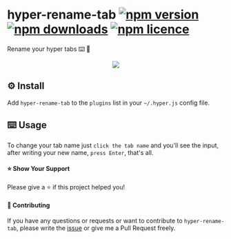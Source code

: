 # hyper-rename-tab [![npm version](https://img.shields.io/npm/v/hyper-rename-tab)](https://www.npmjs.com/package/hyper-rename-tab) [![npm downloads](https://img.shields.io/npm/dm/hyper-rename-tab)](https://www.npmjs.com/package/hyper-rename-tab) [![npm licence](https://img.shields.io/npm/l/hyper-rename-tab)](https://www.npmjs.com/package/hyper-rename-tab)


Rename your hyper tabs ⌨️ 👀

<div align="center">
    <img src="https://user-images.githubusercontent.com/19428358/65121720-61f3df80-d9f8-11e9-80d1-1c4d30e79ab9.gif" />
</div>

## ⚙️ Install

Add `hyper-rename-tab` to the `plugins` list in your `~/.hyper.js` config file.

## ⌨️ Usage

To change your tab name just `click the tab name` and you'll see the input, after writing your new name, `press Enter`, that's all.

#### ⭐️ Show Your Support

Please give a ⭐️ if this project helped you!

#### 👏 Contributing

If you have any questions or requests or want to contribute to `hyper-rename-tab`, please write the [issue](https://github.com/enesozturk/hyper-rename-tab/issues) or give me a Pull Request freely.